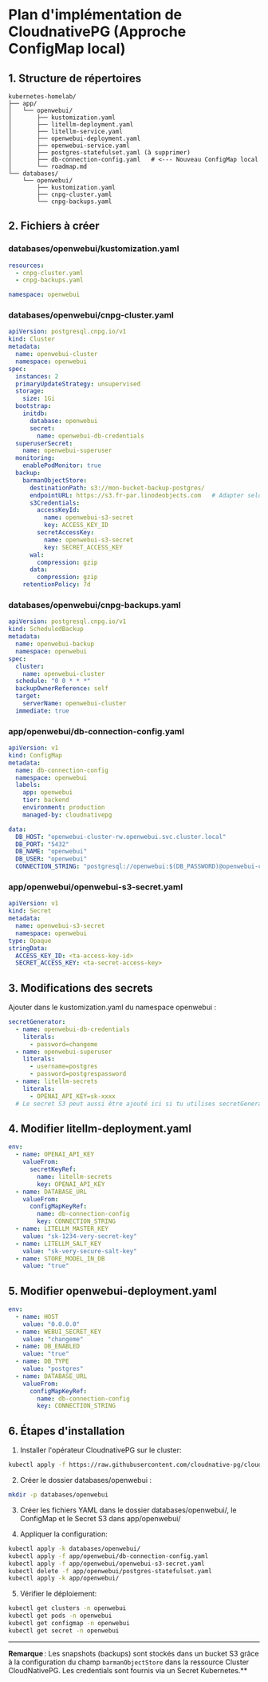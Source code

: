 # Plan d'implémentation de CloudnativePG (Approche ConfigMap local)

## 1. Structure de répertoires

```
kubernetes-homelab/
├── app/
│   └── openwebui/
│       ├── kustomization.yaml
│       ├── litellm-deployment.yaml
│       ├── litellm-service.yaml
│       ├── openwebui-deployment.yaml
│       ├── openwebui-service.yaml
│       ├── postgres-statefulset.yaml (à supprimer)
│       ├── db-connection-config.yaml   # <--- Nouveau ConfigMap local
│       └── roadmap.md
└── databases/
    └── openwebui/
        ├── kustomization.yaml
        ├── cnpg-cluster.yaml
        └── cnpg-backups.yaml
```

## 2. Fichiers à créer

### databases/openwebui/kustomization.yaml
```yaml
resources:
  - cnpg-cluster.yaml
  - cnpg-backups.yaml

namespace: openwebui
```

### databases/openwebui/cnpg-cluster.yaml
```yaml
apiVersion: postgresql.cnpg.io/v1
kind: Cluster
metadata:
  name: openwebui-cluster
  namespace: openwebui
spec:
  instances: 2
  primaryUpdateStrategy: unsupervised
  storage:
    size: 1Gi
  bootstrap:
    initdb:
      database: openwebui
      secret:
        name: openwebui-db-credentials
  superuserSecret:
    name: openwebui-superuser
  monitoring:
    enablePodMonitor: true
  backup:
    barmanObjectStore:
      destinationPath: s3://mon-bucket-backup-postgres/
      endpointURL: https://s3.fr-par.linodeobjects.com   # Adapter selon ton provider S3
      s3Credentials:
        accessKeyId:
          name: openwebui-s3-secret
          key: ACCESS_KEY_ID
        secretAccessKey:
          name: openwebui-s3-secret
          key: SECRET_ACCESS_KEY
      wal:
        compression: gzip
      data:
        compression: gzip
    retentionPolicy: 7d
```

### databases/openwebui/cnpg-backups.yaml
```yaml
apiVersion: postgresql.cnpg.io/v1
kind: ScheduledBackup
metadata:
  name: openwebui-backup
  namespace: openwebui
spec:
  cluster:
    name: openwebui-cluster
  schedule: "0 0 * * *"
  backupOwnerReference: self
  target:
    serverName: openwebui-cluster
  immediate: true
```

### app/openwebui/db-connection-config.yaml
```yaml
apiVersion: v1
kind: ConfigMap
metadata:
  name: db-connection-config
  namespace: openwebui
  labels:
    app: openwebui
    tier: backend
    environment: production
    managed-by: cloudnativepg

data:
  DB_HOST: "openwebui-cluster-rw.openwebui.svc.cluster.local"
  DB_PORT: "5432"
  DB_NAME: "openwebui"
  DB_USER: "openwebui"
  CONNECTION_STRING: "postgresql://openwebui:$(DB_PASSWORD)@openwebui-cluster-rw.openwebui.svc.cluster.local:5432/openwebui"
```

### app/openwebui/openwebui-s3-secret.yaml
```yaml
apiVersion: v1
kind: Secret
metadata:
  name: openwebui-s3-secret
  namespace: openwebui
type: Opaque
stringData:
  ACCESS_KEY_ID: <ta-access-key-id>
  SECRET_ACCESS_KEY: <ta-secret-access-key>
```

## 3. Modifications des secrets

Ajouter dans le kustomization.yaml du namespace openwebui :
```yaml
secretGenerator:
  - name: openwebui-db-credentials
    literals:
      - password=changeme
  - name: openwebui-superuser
    literals:
      - username=postgres
      - password=postgrespassword
  - name: litellm-secrets
    literals:
      - OPENAI_API_KEY=sk-xxxx
  # Le secret S3 peut aussi être ajouté ici si tu utilises secretGenerator
```

## 4. Modifier litellm-deployment.yaml

```yaml
env:
  - name: OPENAI_API_KEY
    valueFrom:
      secretKeyRef:
        name: litellm-secrets
        key: OPENAI_API_KEY
  - name: DATABASE_URL
    valueFrom:
      configMapKeyRef:
        name: db-connection-config
        key: CONNECTION_STRING
  - name: LITELLM_MASTER_KEY
    value: "sk-1234-very-secret-key"
  - name: LITELLM_SALT_KEY
    value: "sk-very-secure-salt-key"
  - name: STORE_MODEL_IN_DB
    value: "true"
```

## 5. Modifier openwebui-deployment.yaml

```yaml
env:
  - name: HOST
    value: "0.0.0.0"
  - name: WEBUI_SECRET_KEY
    value: "changeme"
  - name: DB_ENABLED
    value: "true"
  - name: DB_TYPE
    value: "postgres"
  - name: DATABASE_URL
    valueFrom:
      configMapKeyRef:
        name: db-connection-config
        key: CONNECTION_STRING
```

## 6. Étapes d'installation

1. Installer l'opérateur CloudnativePG sur le cluster:
```bash
kubectl apply -f https://raw.githubusercontent.com/cloudnative-pg/cloudnative-pg/release-1.21/releases/cnpg-1.21.0.yaml
```

2. Créer le dossier databases/openwebui :
```bash
mkdir -p databases/openwebui
```

3. Créer les fichiers YAML dans le dossier databases/openwebui/, le ConfigMap et le Secret S3 dans app/openwebui/

4. Appliquer la configuration:
```bash
kubectl apply -k databases/openwebui/
kubectl apply -f app/openwebui/db-connection-config.yaml
kubectl apply -f app/openwebui/openwebui-s3-secret.yaml
kubectl delete -f app/openwebui/postgres-statefulset.yaml
kubectl apply -k app/openwebui/
```

5. Vérifier le déploiement:
```bash
kubectl get clusters -n openwebui
kubectl get pods -n openwebui
kubectl get configmap -n openwebui
kubectl get secret -n openwebui
```

---

**Remarque** : Les snapshots (backups) sont stockés dans un bucket S3 grâce à la configuration du champ `barmanObjectStore` dans la ressource Cluster CloudNativePG. Les credentials sont fournis via un Secret Kubernetes.**

